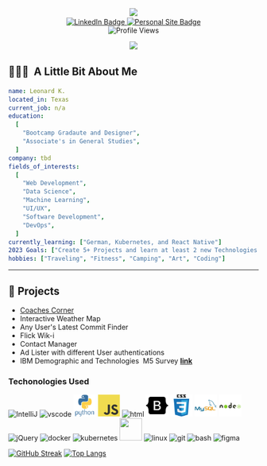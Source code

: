 <div id="header" align="center">
  <img src="https://media.giphy.com/media/CuuSHzuc0O166MRfjt/giphy.gif" width="100"/>
   <div id="badges">
     <a href="https://www.linkedin.com/in/leonardkaroly/">
       <img src="https://img.shields.io/badge/LinkedIn-blue?style=for-the-badge&logo=linkedin&logoColor=white" alt="LinkedIn Badge"/>
     </a>
     <a href="https://karolyleo.github.io/">
       <img src="https://img.shields.io/badge/personal_site-black?style=for-the-badge&logo=github&logoColor=white" alt="Personal Site Badge"/>
     </a>
  </div>
  <img src="https://komarev.com/ghpvc/?username=karolyleo&style=flat-square&color=blue" alt="Profile Views"/>
  <p>
    <img src="https://capsule-render.vercel.app/api?type=waving&color=gradient&text=Hi_there👋&height=100&section=header"/>
  </p>
</div>
<h2> 👨🏻‍💻 &nbsp;A Little Bit About Me</h2>

```yaml
name: Leonard K.
located_in: Texas
current_job: n/a
education:
  [
    "Bootcamp Gradaute and Designer",
    "Associate's in General Studies",
  ]
company: tbd
fields_of_interests:
  [
    "Web Development",
    "Data Science",
    "Machine Learning",
    "UI/UX",
    "Software Development",
    "DevOps",
  ]
currently_learning: ["German, Kubernetes, and React Native"]
2023 Goals: ["Create 5+ Projects and learn at least 2 new Technologies."]
hobbies: ["Traveling", "Fitness", "Camping", "Art", "Coding"]
```
---
## 🚀 Projects
   - [Coaches Corner](https://www.coachescorner.me)
   - Interactive Weather Map
   - Any User's Latest Commit Finder
   - Flick Wik-i
   - Contact Manager
   - Ad Lister with different User authentications 
   - IBM Demographic and Technologies ​ M5 Survey [**link**](https://dataplatform.cloud.ibm.com/dashboards/f1ec3428-2a47-485c-b8e4-c08a260dde51/view/6066bc161eeb0efc17e8bde407cd2e5575342c09b5bbd20384d07b490f617097f33a1595c82a180e88440c65fabf145dcc)
<h3>Techonologies Used</h3>
<p align="left">
<img src="https://cdn.jsdelivr.net/gh/devicons/devicon/icons/intellij/intellij-original.svg" alt="IntelliJ" width="45" height="45"/>
<img src="https://cdn.jsdelivr.net/gh/devicons/devicon/icons/vscode/vscode-original.svg" alt="vscode" width="45" height="45"/>
<img src="https://raw.githubusercontent.com/devicons/devicon/master/icons/python/python-original-wordmark.svg" alt="python" width="45" height="45" />
<img src="https://raw.githubusercontent.com/devicons/devicon/master/icons/javascript/javascript-original.svg" alt="javascript" width="45" height="45" />
<img src="https://cdn.jsdelivr.net/gh/devicons/devicon/icons/html5/html5-original.svg" alt="html" width="45" height="45"/>
<img src="https://raw.githubusercontent.com/devicons/devicon/master/icons/bootstrap/bootstrap-plain.svg" alt="bootstrap" width="45" height="45" />
<img src="https://raw.githubusercontent.com/devicons/devicon/master/icons/css3/css3-original-wordmark.svg" alt="css3" width="45" height="45" />
<img src="https://raw.githubusercontent.com/devicons/devicon/master/icons/mysql/mysql-original-wordmark.svg" alt="mysql" width="45" height="45" />
<img src="https://raw.githubusercontent.com/devicons/devicon/master/icons/nodejs/nodejs-original-wordmark.svg" alt="nodejs" width="45" height="45" />
  <img src="https://cdn.jsdelivr.net/gh/devicons/devicon/icons/jquery/jquery-original.svg" alt="jQuery" width="45" height="45"/>
<!--  why this no work <img src="https://cdn.jsdelivr.net/npm/chart.js@3.3.2/dist/chart.min.js" alt="Chart.js Logo" width="45" height="45"/> -->
<img src="https://cdn.jsdelivr.net/gh/devicons/devicon/icons/docker/docker-original.svg" alt="docker" width="45" height="45"/>
<img src="https://cdn.jsdelivr.net/gh/devicons/devicon/icons/kubernetes/kubernetes-plain.svg" alt="kubernetes" width="45" height="45"/>
<img src="https://cdn.jsdelivr.net/gh/devicons/devicon/icons/amazonwebservices/amazonwebservices-plain-wordmark.svg" width="45" height="45"/>
<img src="https://cdn.jsdelivr.net/gh/devicons/devicon/icons/linux/linux-original.svg" alt="linux" width="45" height="45"/>       
<img src="https://cdn.jsdelivr.net/gh/devicons/devicon/icons/git/git-original.svg" alt="git" width="45" height="45"/>
<img src="https://cdn.jsdelivr.net/gh/devicons/devicon/icons/bash/bash-original.svg" alt="bash" width="45" height="45"/>
<img src="https://cdn.jsdelivr.net/gh/devicons/devicon/icons/figma/figma-original.svg" alt="figma" width="45" height="45"/>   
</p>

[![GitHub Streak](http://github-readme-streak-stats.herokuapp.com?user=karolyleo&theme=dark&background=000000)](https://git.io/streak-stats)
[![Top Langs](https://github-readme-stats.vercel.app/api/top-langs/?username=karolyleo&layout=compact&theme=vision-friendly-dark)](https://github.com/anuraghazra/github-readme-stats)
